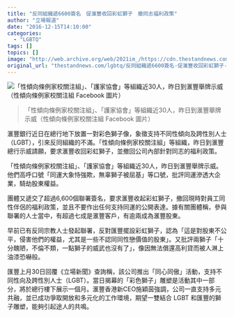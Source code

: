 ```yaml
---
title: "反同組織遞6600簽名　促滙豐收回彩虹獅子　撤同志福利政策"
author: "立場報道"
date: "2016-12-15T14:10:00"
categories:
  - "LGBTQ"
tags: []
topics: []
image: "http://web.archive.org/web/2021im_/https://cdn.thestandnews.com/media/photos/cache/hsbc-lion_oTDDu_1200x0.png"
original_url: "thestandnews.com/lgbtq/反同組織遞6600簽名-促滙豐收回彩虹獅子-撤同志福利政策"
---
```

![「性傾向條例家校關注組」、「護家協會」等組織近30人，昨日到滙豐舉牌示威（性傾向條例家校關注組 Facebook 圖片）](http://web.archive.org/web/2021im_/https://cdn.thestandnews.com/media/photos/cache/hsbc-lion_oTDDu_1200x0.png)

> 「性傾向條例家校關注組」、「護家協會」等組織近30人，昨日到滙豐舉牌示威（性傾向條例家校關注組 Facebook 圖片）

滙豐銀行近日在總行地下放置一對彩色獅子像，象徵支持不同性傾向及跨性別人士（LGBT），引來反同組織的不滿。「性傾向條例家校關注組」等組織，昨日到滙豐總行示威請願，要求滙豐收回彩虹獅子，並撤回公司內部針對同志的福利政策。

「性傾向條例家校關注組」、「護家協會」等組織近30人，昨日到滙豐舉牌示威。他們高呼口號「同運大象恃強欺，無辜獅子被屈基」等口號，批評同運滲透大企業，騎劫股東權益。

團體又遞交了超過6,600個聯署簽名，要求滙豐收起彩虹獅子，撤回現時對員工同性伴侶的福利政策，並且不要作出任何支持同運的公開表達。據有關團體稱，參與聯署的人士當中，有超過七成是滙豐客戶，有逾兩成為滙豐股東。

早前已有反同宗教人士發起聯署，反對匯豐擺設彩虹獅子，認為「這是對股東不公平，侵害他們的權益，尤其是一些不認同同性戀價值的股東」。又批評兩獅子「十分醜陋，不倫不類，一點獅子的威武也沒有了」，像因無法償還高利貸而被人淋上油漆恐嚇般。

匯豐上月30日回覆《立場新聞》查詢稱，該公司推出「同心同傲」活動，支持不同性向及跨性別人士（LGBT）。當日揭幕的「彩色獅子」雕塑是活動其中一部分，將於總行樓下展示一個月。滙豐香港新CEO施穎茵強調，公司一直支持多元共融，並已成功爭取開放和多元化的工作環境，期望一雙結合 LGBT 和匯豐的獅子雕塑，能夠引起途人的共鳴。
